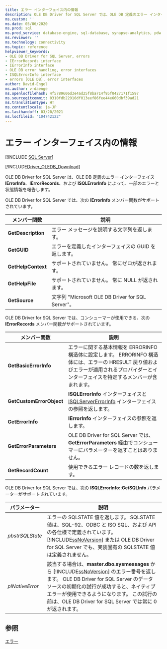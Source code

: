 ```yaml
---
title: エラー インターフェイス内の情報
description: OLE DB Driver for SQL Server では、OLE DB 定義のエラー インターフェイス IErrorInfo、IErrorRecords、ISQLErrorInfo によって、一部のエラーと状態情報が報告されます。
ms.custom: ''
ms.date: 05/06/2020
ms.prod: sql
ms.prod_service: database-engine, sql-database, synapse-analytics, pdw
ms.reviewer: ''
ms.technology: connectivity
ms.topic: reference
helpviewer_keywords:
- OLE DB Driver for SQL Server, errors
- IErrorRecords interface
- IErrorInfo interface
- OLE DB error handling, error interfaces
- ISQLErrorInfo interface
- errors [OLE DB], error interfaces
author: David-Engel
ms.author: v-daenge
ms.openlocfilehash: 4f5789606d3e4ad25f8ba714f95f0427171f1597
ms.sourcegitcommit: 0310fdb22916df013eef86fee44e660dbf39ad21
ms.translationtype: HT
ms.contentlocale: ja-JP
ms.lasthandoff: 03/20/2021
ms.locfileid: "104742122"
---
```

# <a name="information-in-error-interfaces"></a>エラー インターフェイス内の情報
[!INCLUDE [SQL Server](../../../includes/applies-to-version/sql-asdb-asdbmi-asa-pdw.md)]

[!INCLUDE[Driver_OLEDB_Download](../../../includes/driver_oledb_download.md)]

  OLE DB Driver for SQL Server は、OLE DB 定義のエラー インターフェイス **IErrorInfo**、**IErrorRecords**、および **ISQLErrorInfo** によって、一部のエラーと状態情報を報告します。  
  
 OLE DB Driver for SQL Server では、次の **IErrorInfo** メンバー関数がサポートされています。  
  
|メンバー関数|説明|  
|---------------------|-----------------|  
|**GetDescription**|エラー メッセージを説明する文字列を返します。|  
|**GetGUID**|エラーを定義したインターフェイスの GUID を返します。|  
|**GetHelpContext**|サポートされていません。 常にゼロが返されます。|  
|**GetHelpFile**|サポートされていません。 常に NULL が返されます。|  
|**GetSource**|文字列 "Microsoft OLE DB Driver for SQL Server"。|  
  
 OLE DB Driver for SQL Server では、コンシューマーが使用できる、次の **IErrorRecords** メンバー関数がサポートされています。  
  
|メンバー関数|説明|  
|---------------------|-----------------|  
|**GetBasicErrorInfo**|エラーに関する基本情報を ERRORINFO 構造体に設定します。 ERRORINFO 構造体には、エラーの HRESULT 戻り値およびエラーが適用されるプロバイダーとインターフェイスを特定するメンバーが含まれます。|  
|**GetCustomErrorObject**|**ISQLErrorInfo** インターフェイスと [ISQLServerErrorInfo](../ole-db-interfaces/isqlservererrorinfo-geterrorinfo-ole-db.md) インターフェイスの参照を返します。|  
|**GetErrorInfo**|**IErrorInfo** インターフェイスの参照を返します。|  
|**GetErrorParameters**|OLE DB Driver for SQL Server では、**GetErrorParameters** 経由でコンシューマーにパラメーターを返すことはありません。|  
|**GetRecordCount**|使用できるエラー レコードの数を返します。|  
  
 OLE DB Driver for SQL Server では、次の **ISQLErrorInfo::GetSQLInfo** パラメーターがサポートされています。  
  
|パラメーター|説明|  
|---------------|-----------------|  
|*pbstrSQLState*|エラーの SQLSTATE 値を返します。 SQLSTATE 値は、SQL-92、ODBC と ISO SQL、および API の各仕様で定義されています。 [!INCLUDE[ssNoVersion](../../../includes/ssnoversion-md.md)] または OLE DB Driver for SQL Server でも、実装固有の SQLSTATE 値は定義されません。|  
|*plNativeError*|該当する場合は、**master.dbo.sysmessages** から [!INCLUDE[ssNoVersion](../../../includes/ssnoversion-md.md)] のエラー番号を返します。 OLE DB Driver for SQL Server のデータ ソースの初期化の試行が成功すると、ネイティブ エラーが使用できるようになります。 この試行の前は、OLE DB Driver for SQL Server では常に 0 が返されます。|  
  
## <a name="see-also"></a>参照  
 [エラー](../../oledb/ole-db-errors/errors.md)  
  
